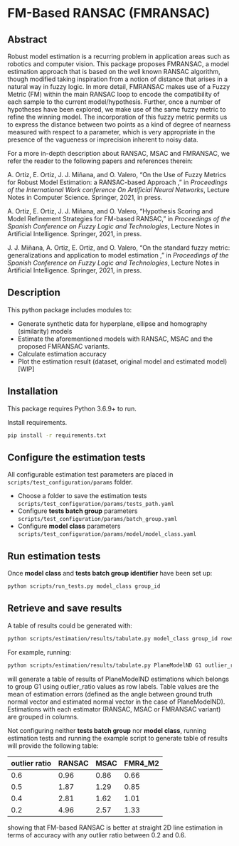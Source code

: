 # FM-Based RANSAC (FMRANSAC)

## Abstract 
Robust model estimation is a recurring problem in application areas such as robotics and computer vision. This package proposes FMRANSAC, a model estimation approach that is based on the well known RANSAC algorithm, though modified taking inspiration from a notion of distance that arises in a natural way in fuzzy logic. In more detail, FMRANSAC makes use of a Fuzzy Metric (FM) within the main RANSAC loop to encode the compatibility of each sample to the current model/hypothesis. Further, once a number of hypotheses have been explored, we make use of the same fuzzy metric to refine the winning model. The incorporation of this fuzzy metric permits us to express the distance between two points as a kind of degree of nearness measured with respect to a parameter, which is very appropriate in the presence of the vagueness or imprecision inherent to noisy data. 

For a more in-depth description about RANSAC, MSAC and FMRANSAC, we refer the reader to the following papers and references therein:

A. Ortiz, E. Ortiz, J. J. Miñana, and O. Valero, “On the Use of Fuzzy Metrics for Robust Model Estimation: a RANSAC-based Approach ,” in _Proceedings of the International Work conference On Artificial Neural Networks_, Lecture Notes in Computer Science. Springer, 2021,
in press.

A. Ortiz, E. Ortiz, J. J. Miñana, and O. Valero, “Hypothesis Scoring and Model Refinement Strategies for FM-based RANSAC,” in _Proceedings of the Spanish Conference on Fuzzy Logic and Technologies_, Lecture Notes in Artificial Intelligence. Springer, 2021, in press.

J. J. Miñana, A. Ortiz, E. Ortiz, and O. Valero, “On the standard fuzzy metric: generalizations and application to model estimation ,” in _Proceedings of the Spanish Conference on Fuzzy Logic and Technologies_, Lecture Notes in Artificial Intelligence. Springer, 2021, in press.

## Description
This python package includes modules to:

- Generate synthetic data for hyperplane, ellipse and homography (similarity) models
- Estimate the aforementioned models with RANSAC, MSAC and the proposed FMRANSAC variants.
- Calculate estimation accuracy
- Plot the estimation result (dataset, original model and estimated model) [WIP]

## Installation

This package requires Python 3.6.9+ to run.

Install requirements.
```sh
pip install -r requirements.txt 
```

## Configure the estimation tests
All configurable estimation test parameters are placed in ```scripts/test_configuration/params``` folder.
- Choose a folder to save the estimation tests ```scripts/test_configuration/params/tests_path.yaml```
- Configure **tests batch group** parameters ```scripts/test_configuration/params/batch_group.yaml```
- Configure **model class** parameters ```scripts/test_configuration/params/model/model_class.yaml```
 
## Run estimation tests
Once **model class** and **tests batch group identifier** have been set up:
```sh
python scripts/run_tests.py model_class group_id
```

## Retrieve and save results
A table of results could be generated with:
```sh
python scripts/estimation/results/tabulate.py model_class group_id rows_labels metric stat_type
```
For example, running:

```sh
python scripts/estimation/results/tabulate.py PlaneModelND G1 outlier_ratio estimation_errors mean
```
will generate a table of results of PlaneModelND estimations which belongs to group G1 using outlier_ratio values as row labels. Table values are the mean of estimation errors (defined as the angle between ground truth normal vector and estimated normal vector in the case of PlaneModelND). Estimations with each estimator (RANSAC, MSAC or FMRANSAC variant) are grouped in columns. 

Not configuring neither **tests batch group** nor **model class**, running estimation tests and running the example script to generate table of results will provide the following table:

|outlier ratio|RANSAC|MSAC |FMR4_M2 |
|-------------|------|-----|--------|
|0.6          |0.96  |0.86 |0.66    |
|0.5          |1.87  |1.29 |0.85    |
|0.4          |2.81  |1.62 |1.01    |
|0.2          |4.96  |2.57 |1.33    |

showing that FM-based RANSAC is better at straight 2D line estimation in terms of accuracy with any outlier ratio between 0.2 and 0.6. 
